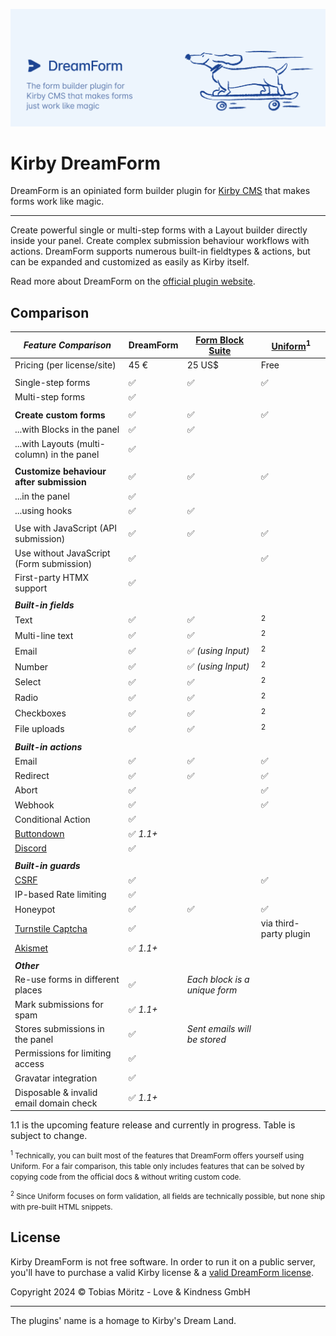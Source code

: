 ![Kirby DreamForm Banner](.github/banner.png)

# Kirby DreamForm

DreamForm is an opiniated form builder plugin for [Kirby CMS](https://getkirby.com/) that makes forms work like magic.

---

Create powerful single or multi-step forms with a Layout builder directly inside your panel. Create complex submission behaviour workflows with actions. DreamForm supports numerous built-in fieldtypes & actions, but can be expanded and customized as easily as Kirby itself.

Read more about DreamForm on the [official plugin website](https://plugins.andkindness.com/dreamform).

## Comparison

| _Feature Comparison_                                            | DreamForm | [Form Block Suite](https://git.new/k/form-block-suite) | [Uniform](https://git.new/k/uniform)<sup>1</sup> |
| --------------------------------------------------------------- | --------- | ------------------------------------------------------ | ------------------------------------------------ |
| Pricing (per license/site)                                      | 45 €      | 25 US$                                                 | Free                                             |
|                                                                 |           |                                                        |                                                  |
| Single-step forms                                               | ✅        | ✅                                                     | ✅                                               |
| Multi-step forms                                                | ✅        |                                                        |                                                  |
|                                                                 |           |                                                        |                                                  |
| **Create custom forms**                                         | ✅        | ✅                                                     | ✅                                               |
| ...with Blocks in the panel                                     | ✅        | ✅                                                     |                                                  |
| ...with Layouts (multi-column) in the panel                     | ✅        |                                                        |                                                  |
|                                                                 |           |                                                        |                                                  |
| **Customize behaviour after submission**                        | ✅        | ✅                                                     | ✅                                               |
| ...in the panel                                                 | ✅        |                                                        |                                                  |
| ...using hooks                                                  | ✅        | ✅                                                     |                                                  |
|                                                                 |           |                                                        |                                                  |
| Use with JavaScript (API submission)                            | ✅        | ✅                                                     | ✅                                               |
| Use without JavaScript (Form submission)                        | ✅        |                                                        | ✅                                               |
| First-party HTMX support                                        | ✅        |                                                        |                                                  |
|                                                                 |           |                                                        |                                                  |
| **_Built-in fields_**                                           |           |                                                        |                                                  |
| Text                                                            | ✅        | ✅                                                     | <sup>2</sup>                                     |
| Multi-line text                                                 | ✅        | ✅                                                     | <sup>2</sup>                                     |
| Email                                                           | ✅        | ✅ _(using Input)_                                     | <sup>2</sup>                                     |
| Number                                                          | ✅        | ✅ _(using Input)_                                     | <sup>2</sup>                                     |
| Select                                                          | ✅        | ✅                                                     | <sup>2</sup>                                     |
| Radio                                                           | ✅        | ✅                                                     | <sup>2</sup>                                     |
| Checkboxes                                                      | ✅        | ✅                                                     | <sup>2</sup>                                     |
| File uploads                                                    | ✅        | ✅                                                     | <sup>2</sup>                                     |
|                                                                 |           |                                                        |                                                  |
| **_Built-in actions_**                                          |           |                                                        |                                                  |
| Email                                                           | ✅        | ✅                                                     | ✅                                               |
| Redirect                                                        | ✅        | ✅                                                     | ✅                                               |
| Abort                                                           | ✅        |                                                        | ✅                                               |
| Webhook                                                         | ✅        |                                                        | ✅                                               |
| Conditional Action                                              | ✅        |                                                        |                                                  |
| [Buttondown](https://buttondown.email/)                         | ✅ _1.1+_ |                                                        |                                                  |
| [Discord](https://discord.com)                                  | ✅        |                                                        |                                                  |
|                                                                 |           |                                                        |                                                  |
| **_Built-in guards_**                                           |           |                                                        |                                                  |
| [CSRF](https://owasp.org/www-community/attacks/csrf)            | ✅        |                                                        | ✅                                               |
| IP-based Rate limiting                                          | ✅        |                                                        |                                                  |
| Honeypot                                                        | ✅        | ✅                                                     | ✅                                               |
| [Turnstile Captcha](https://cloudflare.com/products/turnstile/) | ✅        |                                                        | via third-party plugin                           |
| [Akismet](https://akismet.com/)                                 | ✅ _1.1+_ |                                                        |                                                  |
|                                                                 |           |                                                        |                                                  |
| **_Other_**                                                     |           |                                                        |                                                  |
| Re-use forms in different places                                | ✅        | _Each block is a unique form_                          |                                                  |
| Mark submissions for spam                                       | ✅ _1.1+_ |                                                        |                                                  |
| Stores submissions in the panel                                 | ✅        | _Sent emails will be stored_                           |                                                  |
| Permissions for limiting access                                 | ✅        |                                                        |                                                  |
| Gravatar integration                                            | ✅        |                                                        |                                                  |
| Disposable & invalid email domain check                         | ✅ _1.1+_ |                                                        |                                                  |

1.1 is the upcoming feature release and currently in progress. Table is subject to change.

<small id="1"><sup>1</sup> Technically, you can built most of the features that DreamForm offers yourself using Uniform. For a fair comparison, this table only includes features that can be solved by copying code from the official docs & without writing custom code. </small>

<small id="2"><sup>2</sup> Since Uniform focuses on form validation, all fields are technically possible, but none ship with pre-built HTML snippets. </small>

## License

Kirby DreamForm is not free software. In order to run it on a public server, you'll have to purchase a valid Kirby license & a [valid DreamForm license](https://plugins.andkindness.com/dreamform/pricing).

Copyright 2024 © Tobias Möritz - Love & Kindness GmbH

---

The plugins' name is a homage to Kirby's Dream Land.
